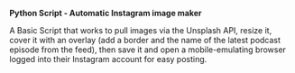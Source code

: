 **Python Script - Automatic Instagram image maker**

A Basic Script that works to pull images via the Unsplash API, resize it, cover it with an overlay (add a border and the name of the latest podcast episode from the feed), then save it and open a mobile-emulating browser logged into their Instagram account for easy posting.
